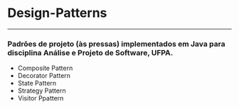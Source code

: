 # Design-Patterns
----------------
### Padrões de projeto (às pressas) implementados em Java para disciplina Análise e Projeto de Software, UFPA. 
* Composite Pattern
* Decorator Pattern
* State Pattern
* Strategy Pattern
* Visitor Ppattern
